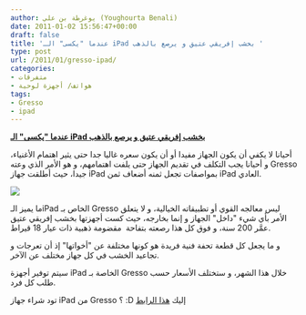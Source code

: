 ```yaml
---
author: يوغرطة بن علي (Youghourta Benali)
date: 2011-01-02 15:56:47+00:00
draft: false
title: 'عندما "يكسى" الـ iPad بخشب إفريقي عتيق و يرصع بالذهب '
type: post
url: /2011/01/gresso-ipad/
categories:
- متفرقات
- هواتف/ أجهزة لوحية
tags:
- Gresso
- ipad
---
```


**[عندما "يكسى" الـ iPad بخشب إفريقي عتيق و يرصع بالذهب](http://www.it-scoop.com/2011/01/gresso-ipad/)**


أحيانا لا يكفي أن يكون الجهاز مفيدا أو أن يكون سعره غاليا جدا حتى يثير اهتمام الأغنياء، و أحيانا يجب التكلف في تقديم الجهاز حتى يلفت اهتمامهم، و هو الأمر الذي وعته Gresso جيدا، حيث أطلقت جهاز iPad بمواصفات تجعل ثمنه أضعاف ثمن iPad العادي.


[![](http://www.gresso.com/upload/iblock/f5d/_2010_12_29_1.jpg)
](http://www.it-scoop.com/2011/01/gresso-ipad/)


ما يميز الـiPad الخاص بـ Gresso ليس معالجه القوي أو تطبيقاته الخيالية، و لا يتعلق الأمر بأي شيء "داخل" الجهاز و إنما بخارجه، حيث كست أجهزتها بخشب إفريقي عتيق عمَّر 200 سنة، و فوق كل هذا رصعته بتفاحة  مقضومة ذهبية ذات عيار 18 قيراط.

و ما يجعل كل قطعة تحفة فنية فريدة هو كونها مختلفة عن "أخواتها" إذ أن تعرجات و تجاعيد الخشب في كل جهاز مختلف عن الآخر.

سيتم توفير أجهزة iPad الخاصة بـ Gresso خلال هذا الشهر، و ستختلف الأسعار حسب طلب كل فرد.

تود شراء جهاز iPad من Gresso ؟ :D إليك [هذا الرابط](http://www.gresso.com/)
